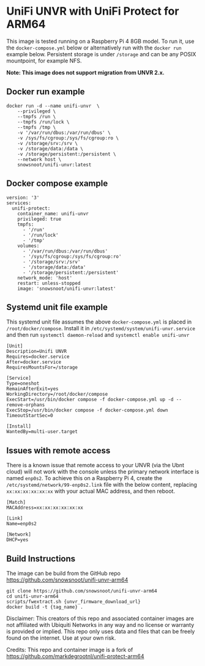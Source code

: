 # UniFi UNVR with UniFi Protect for ARM64

This image is tested running on a Raspberry Pi 4 8GB model. To run it, use the `docker-compose.yml` below or alternatively run with the `docker run` example below. Persistent storage is under `/storage` and can be any POSIX mountpoint, for example NFS.

**Note: This image does not support migration from UNVR 2.x.**

## Docker run example

```
docker run -d --name unifi-unvr  \
    --privileged \
    --tmpfs /run \
    --tmpfs /run/lock \
    --tmpfs /tmp \
    -v '/var/run/dbus:/var/run/dbus' \
    -v /sys/fs/cgroup:/sys/fs/cgroup:ro \
    -v /storage/srv:/srv \
    -v /storage/data:/data \
    -v /storage/persistent:/persistent \
    --network host \
    snowsnoot/unifi-unvr:latest
```

## Docker compose example

```
version: '3'
services:
  unifi-protect:
    container_name: unifi-unvr
    privileged: true
    tmpfs:
      - '/run'
      - '/run/lock'
      - '/tmp'
    volumes:
      - '/var/run/dbus:/var/run/dbus'
      - '/sys/fs/cgroup:/sys/fs/cgroup:ro'
      - '/storage/srv:/srv'
      - '/storage/data:/data'
      - '/storage/persistent:/persistent'
    network_mode: 'host'
    restart: unless-stopped
    image: 'snowsnoot/unifi-unvr:latest'
```

## Systemd unit file example

This systemd unit file assumes the above `docker-compose.yml` is placed in `/root/docker/compose`. Install it in `/etc/systemd/system/unifi-unvr.service` and then run `systemctl daemon-reload` and `systemctl enable unifi-unvr`

```
[Unit]
Description=Unifi UNVR
Requires=docker.service
After=docker.service
RequiresMountsFor=/storage

[Service]
Type=oneshot
RemainAfterExit=yes
WorkingDirectory=/root/docker/compose
ExecStart=/usr/bin/docker compose -f docker-compose.yml up -d --remove-orphans
ExecStop=/usr/bin/docker compose -f docker-compose.yml down
TimeoutStartSec=0

[Install]
WantedBy=multi-user.target
```

## Issues with remote access

There is a known issue that remote access to your UNVR (via the Ubnt cloud) will not work with the console unless the primary network interface is named `enp0s2`. To achieve this on a Raspberry Pi 4, create the `/etc/systemd/network/99-enp0s2.link` file with the below content, replacing `xx:xx:xx:xx:xx:xx` with your actual MAC address, and then reboot.

```
[Match]
MACAddress=xx:xx:xx:xx:xx:xx

[Link]
Name=enp0s2

[Network]
DHCP=yes
```

## Build Instructions

The image can be build from the GitHub repo https://github.com/snowsnoot/unifi-unvr-arm64

```
git clone https://github.com/snowsnoot/unifi-unvr-arm64
cd unifi-unvr-arm64
scripts/fwextract.sh {unvr_firmware_download_url}
docker build -t {tag_name} .
```

Disclaimer: This creators of this repo and associated container images are not affiliated with Ubiquiti Networks in any way and no license or warranty is provided or implied. This repo only uses data and files that can be freely found on the internet. Use at your own risk.

Credits: This repo and container image is a fork of https://github.com/markdegrootnl/unifi-protect-arm64

